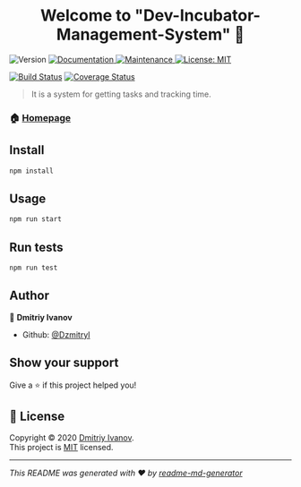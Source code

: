<h1 align="center">Welcome to &#34;Dev-Incubator-Management-System&#34; 👋</h1>
<p>
  <img alt="Version" src="https://img.shields.io/badge/version-1.0.0-blue.svg?cacheSeconds=2592000" />
  <a href="https://github.com/DzmitryI/DIMS.UI-3#readme" target="_blank">
    <img alt="Documentation" src="https://img.shields.io/badge/documentation-yes-brightgreen.svg" />
  </a>
  <a href="https://github.com/DzmitryI/DIMS.UI-3/graphs/commit-activity" target="_blank">
    <img alt="Maintenance" src="https://img.shields.io/badge/Maintained%3F-yes-green.svg" />
  </a>
  <a href="https://github.com/DzmitryI/DIMS.UI-3/blob/master/LICENSE" target="_blank">
    <img alt="License: MIT" src="https://img.shields.io/github/license/DzmitryI/&#34;Dev-Incubator-Management-System&#34;" />
  </a>
</p>

[![Build Status](https://travis-ci.org/Dev-incubator/DIMS.UI-3.svg?branch=master)](https://travis-ci.org/Dev-incubator/DIMS.UI-3)
[![Coverage Status](https://coveralls.io/repos/github/Dev-incubator/DIMS.UI-3/badge.svg?branch=master)](https://coveralls.io/github/Dev-incubator/DIMS.UI-3?branch=master)


> It is a system for getting tasks and tracking time.

### 🏠 [Homepage](https://github.com/DzmitryI/DIMS.UI-3)

## Install

```sh
npm install
```

## Usage

```sh
npm run start
```

## Run tests

```sh
npm run test
```

## Author

👤 **Dmitriy Ivanov**

- Github: [@DzmitryI](https://github.com/DzmitryI)

## Show your support

Give a ⭐️ if this project helped you!

## 📝 License

Copyright © 2020 [Dmitriy Ivanov](https://github.com/DzmitryI).<br />
This project is [MIT](https://github.com/DzmitryI/DIMS.UI-3/blob/master/LICENSE) licensed.

---

_This README was generated with ❤️ by [readme-md-generator](https://github.com/kefranabg/readme-md-generator)_
